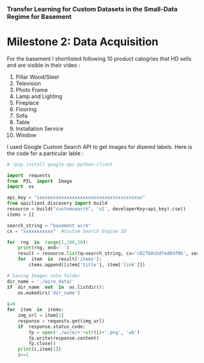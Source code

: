 ### Transfer Learning for Custom Datasets in the Small-Data Regime for Basement

# Milestone 2: Data Acquisition

For the basement I shortlisted following 10 product catogries that HD sells and are visible in their video :

 1. Pillar Wood/Steel 
 2. Television 
 3. Photo Frame
 4. Lamp and Lighting 
 5. Fireplace 
 6. Flooring 
 7. Sofa 
 8. Table 
 9. Installation Service 
 10. Window 

I used Google Custom Search API to get images for disered labels. Here is the code for a particular lable :
```python
# !pip install google-api-python-client

import  requests
from  PIL  import  Image
import  os

api_key = "xxxxxxxxxxxxxxxxxxxxxxxxxxxxxxxxxxxxxxx"
from apiclient.discovery import build
resource = build("customsearch", 'v1', developerKey=api_key).cse()
items = []

search_string = "basement wire"
cx = "xxxxxxxxxxx"  #Custom Search Engine ID

for  rng  in  range(1,100,10):
	print(rng, end=' ')
	result = resource.list(q=search_string, cx='c027b0cbdfed84f0b', searchType = 'image',start=rng).execute()
	for  item  in  result['items']:
		items.append([item['title'], item['link']])

# Saving Images into folder
dir_name = './wire_data/'
if  dir_name  not  in  os.listdir():
	os.makedirs('dir_name')
	
i=0
for  item  in  items:
	img_url = item[1]
	response = requests.get(img_url)
	if  response.status_code:
		fp = open('./wire/+'+str(i)+'.png', 'wb')
		fp.write(response.content)
		fp.close()
	print(i,item[1])
	i+=1
```

